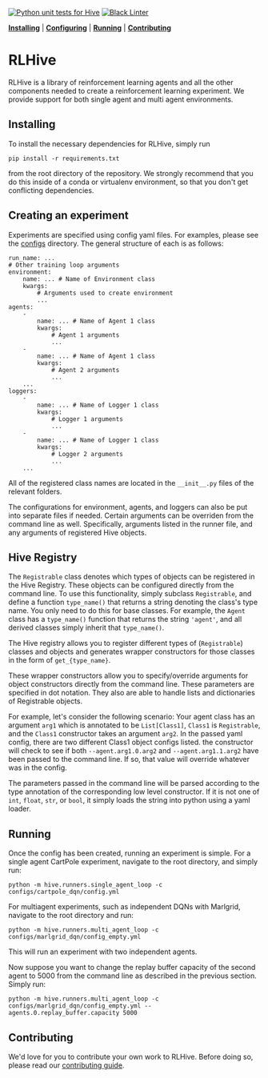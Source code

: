 [![Python unit tests for Hive](https://github.com/chandar-lab/RLHive/actions/workflows/pull_request_ci.yml/badge.svg)](https://github.com/chandar-lab/RLHive/actions/workflows/pull_request_ci.yml) [![Black Linter](https://github.com/chandar-lab/RLHive/actions/workflows/linter.yml/badge.svg)](https://github.com/chandar-lab/RLHive/actions/workflows/linter.yml)

[**Installing**](#installing) | [**Configuring**](#creating-an-experiment) | [**Running**](#running) | [**Contributing**](#contributing)
# RLHive
RLHive is a library of reinforcement learning agents and all the other components needed to create a reinforcement learning experiment. We provide support for both single agent and multi agent environments. 
## Installing
To install the necessary dependencies for RLHive, simply run
```
pip install -r requirements.txt
```  
from the root directory of the repository. We strongly recommend that you do this inside of a conda or virtualenv environment, so that you don't get conflicting dependencies.   
## Creating an experiment
Experiments are specified using config yaml files. For examples, please see the [configs](configs/) directory. The general structure of each is as follows:
```
run_name: ...
# Other training loop arguments
environment:
    name: ... # Name of Environment class
    kwargs:
        # Arguments used to create environment
        ...
agents:
    - 
        name: ... # Name of Agent 1 class
        kwargs:
            # Agent 1 arguments
            ...
    -
        name: ... # Name of Agent 1 class
        kwargs:
            # Agent 2 arguments
            ...
    ...
loggers:
    - 
        name: ... # Name of Logger 1 class
        kwargs:
            # Logger 1 arguments
            ...
    -
        name: ... # Name of Logger 1 class
        kwargs:
            # Logger 2 arguments
            ...
    ...
```
All of the registered class names are located in the `__init__.py` files of the relevant folders.

The configurations for environment, agents, and loggers can also be put into separate files if needed. 
Certain arguments can be overriden from the command line as well. Specifically, arguments listed in the runner file, and any arguments of registered Hive objects.

## Hive Registry
The `Registrable` class denotes which types of objects can be registered in the Hive
Registry. These objects can be configured directly from the command line. To use this
functionality, simply subclass `Registrable`, and define a function `type_name()` that
returns a string denoting the class's type name. You only need to do this for base
classes. For example, the `Agent` class has a `type_name()` function that returns the
string `'agent'`, and all derived classes simply inherit that `type_name()`.

The Hive registry allows you to register different types
of (`Registrable`) classes and objects and generates wrapper constructors for those
classes in the form of `get_{type_name}`.

These wrapper constructors allow you
to specify/override arguments for object constructors directly from the
command line. These parameters are specified in dot notation. They also are able
to handle lists and dictionaries of Registrable objects.

For example, let's consider the following scenario:
Your agent class has an argument `arg1` which is annotated to be `List[Class1]`,
`Class1` is `Registrable`, and the `Class1` constructor takes an argument `arg2`.
In the passed yaml config, there are two different Class1 object configs listed.
the constructor will check to see if both `--agent.arg1.0.arg2` and
`--agent.arg1.1.arg2` have been passed to the command line. If so, that value
will override whatever was in the config.

The parameters passed in the command line will be parsed according to the type
annotation of the corresponding low level constructor. If it is not one of
`int`, `float`, `str`, or `bool`, it simply loads the string into python using a
yaml loader.

## Running
Once the config has been created, running an experiment is simple. For a single agent CartPole experiment, navigate to the root directory, and simply run:
```
python -m hive.runners.single_agent_loop -c configs/cartpole_dqn/config.yml
```

For multiagent experiments, such as independent DQNs with Marlgrid, navigate to the root directory and run:
```
python -m hive.runners.multi_agent_loop -c configs/marlgrid_dqn/config_empty.yml
```
This will run an experiment with two independent agents.


Now suppose you want to change the replay buffer capacity of the second agent to 5000 from the command line as
described in the previous section. Simply run:
```
python -m hive.runners.multi_agent_loop -c configs/marlgrid_dqn/config_empty.yml --agents.0.replay_buffer.capacity 5000
```


## Contributing
We'd love for you to contribute your own work to RLHive. Before doing so, please read our 
[contributing guide](https://rlhive.readthedocs.io/en/stable/contributing.html).